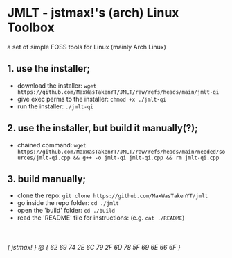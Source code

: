 # JMLT - jstmax!'s (arch) Linux Toolbox
a set of simple FOSS tools for Linux (mainly Arch Linux)

## 1. use the installer;
* download the installer: `wget https://github.com/MaxWasTakenYT/JMLT/raw/refs/heads/main/jmlt-qi`
* give exec perms to the installer: `chmod +x ./jmlt-qi`
* run the installer: `./jmlt-qi`

## 2. use the installer, but build it manually(?);
* chained command: `wget https://github.com/MaxWasTakenYT/JMLT/raw/refs/heads/main/needed/sources/jmlt-qi.cpp && g++ -o jmlt-qi jmlt-qi.cpp && rm jmlt-qi.cpp`

## 3. build manually;
* clone the repo: `git clone https://github.com/MaxWasTakenYT/jmlt`
* go inside the repo folder: `cd ./jmlt`
* open the 'build' folder: `cd ./build`
* read the 'README' file for instructions: (e.g. `cat ./README`)

&nbsp;
###### { jstmax! } @ { 62 69 74 2E 6C 79 2F 6D 78 5F 69 6E 66 6F }
